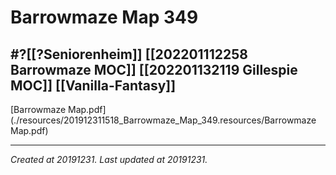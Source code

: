 # Barrowmaze Map 349
 #?[[?Seniorenheim]] [[202201112258 Barrowmaze MOC]] [[202201132119 Gillespie MOC]] [[Vanilla-Fantasy]] 
---



[Barrowmaze Map.pdf](./resources/201912311518_Barrowmaze_Map_349.resources/Barrowmaze Map.pdf)

---

_Created at 20191231._
_Last updated at 20191231._



